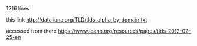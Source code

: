 1216 lines


this link
http://data.iana.org/TLD/tlds-alpha-by-domain.txt

accessed from there
https://www.icann.org/resources/pages/tlds-2012-02-25-en